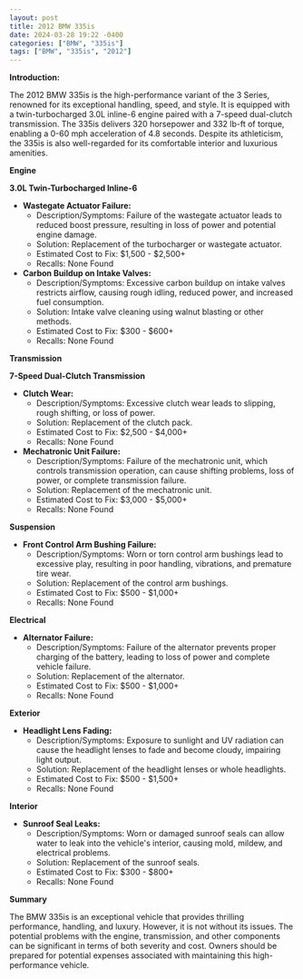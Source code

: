 ```yaml
---
layout: post
title: 2012 BMW 335is
date: 2024-03-28 19:22 -0400
categories: ["BMW", "335is"]
tags: ["BMW", "335is", "2012"]
---
```

**Introduction:**

The 2012 BMW 335is is the high-performance variant of the 3 Series, renowned for its exceptional handling, speed, and style. It is equipped with a twin-turbocharged 3.0L inline-6 engine paired with a 7-speed dual-clutch transmission. The 335is delivers 320 horsepower and 332 lb-ft of torque, enabling a 0-60 mph acceleration of 4.8 seconds. Despite its athleticism, the 335is is also well-regarded for its comfortable interior and luxurious amenities.

**Engine**

**3.0L Twin-Turbocharged Inline-6**

- **Wastegate Actuator Failure:**
    - Description/Symptoms: Failure of the wastegate actuator leads to reduced boost pressure, resulting in loss of power and potential engine damage.
    - Solution: Replacement of the turbocharger or wastegate actuator.
    - Estimated Cost to Fix: $1,500 - $2,500+
    - Recalls: None Found
- **Carbon Buildup on Intake Valves:**
    - Description/Symptoms: Excessive carbon buildup on intake valves restricts airflow, causing rough idling, reduced power, and increased fuel consumption.
    - Solution: Intake valve cleaning using walnut blasting or other methods.
    - Estimated Cost to Fix: $300 - $600+
    - Recalls: None Found

**Transmission**

**7-Speed Dual-Clutch Transmission**

- **Clutch Wear:**
    - Description/Symptoms: Excessive clutch wear leads to slipping, rough shifting, or loss of power.
    - Solution: Replacement of the clutch pack.
    - Estimated Cost to Fix: $2,500 - $4,000+
    - Recalls: None Found
- **Mechatronic Unit Failure:**
    - Description/Symptoms: Failure of the mechatronic unit, which controls transmission operation, can cause shifting problems, loss of power, or complete transmission failure.
    - Solution: Replacement of the mechatronic unit.
    - Estimated Cost to Fix: $3,000 - $5,000+
    - Recalls: None Found

**Suspension**

- **Front Control Arm Bushing Failure:**
    - Description/Symptoms: Worn or torn control arm bushings lead to excessive play, resulting in poor handling, vibrations, and premature tire wear.
    - Solution: Replacement of the control arm bushings.
    - Estimated Cost to Fix: $500 - $1,000+
    - Recalls: None Found

**Electrical**

- **Alternator Failure:**
    - Description/Symptoms: Failure of the alternator prevents proper charging of the battery, leading to loss of power and complete vehicle failure.
    - Solution: Replacement of the alternator.
    - Estimated Cost to Fix: $500 - $1,000+
    - Recalls: None Found

**Exterior**

- **Headlight Lens Fading:**
    - Description/Symptoms: Exposure to sunlight and UV radiation can cause the headlight lenses to fade and become cloudy, impairing light output.
    - Solution: Replacement of the headlight lenses or whole headlights.
    - Estimated Cost to Fix: $500 - $1,500+
    - Recalls: None Found

**Interior**

- **Sunroof Seal Leaks:**
    - Description/Symptoms: Worn or damaged sunroof seals can allow water to leak into the vehicle's interior, causing mold, mildew, and electrical problems.
    - Solution: Replacement of the sunroof seals.
    - Estimated Cost to Fix: $300 - $800+
    - Recalls: None Found

**Summary**

The BMW 335is is an exceptional vehicle that provides thrilling performance, handling, and luxury. However, it is not without its issues. The potential problems with the engine, transmission, and other components can be significant in terms of both severity and cost. Owners should be prepared for potential expenses associated with maintaining this high-performance vehicle.
